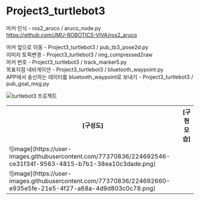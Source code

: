 # Project3_turtlebot3

마커 인식	- ros2_aruco / aruco_node.py <br>
https://github.com/JMU-ROBOTICS-VIVA/ros2_aruco <br>

마커 앞으로 이동 - Project3_turtlebot3 / pub_tb3_pose2d.py <br>
이미지 토픽변경	- Project3_turtlebot3 / img_compressed2raw <br>
마커 번호  	- Project3_turtlebot3 / track_marker5.py <br>
목표지점 네비게이션 - Project3_turtlebot3 / bluetooth_waypoint.py <br>
APP에서 송신하는 데이터를 bluetooth_waypoint로 보내기 - Project3_turtlebot3 / pub_goal_msg.py <br>

![turtlebot3 프로젝트](https://user-images.githubusercontent.com/77370836/224596940-4b87ff9f-50c3-4b59-bad4-ab3b9b408a2f.gif)


<table>
  <tr>
    <th>
      [구성도]
    </th>
    <th>
      [구현모습]
    </th>
  </tr>
  
  <tr>
    <td>
      ![image](https://user-images.githubusercontent.com/77370836/224692546-ce31f34f-9563-4815-b7b1-38ea10c3dade.png)
    </td>
  </tr> 
  <tr>
    <td>
      ![image](https://user-images.githubusercontent.com/77370836/224692660-e935e5fe-21e5-4f27-a68a-4d9d803c0c78.png)
    </td>
  </tr>  
</table>
